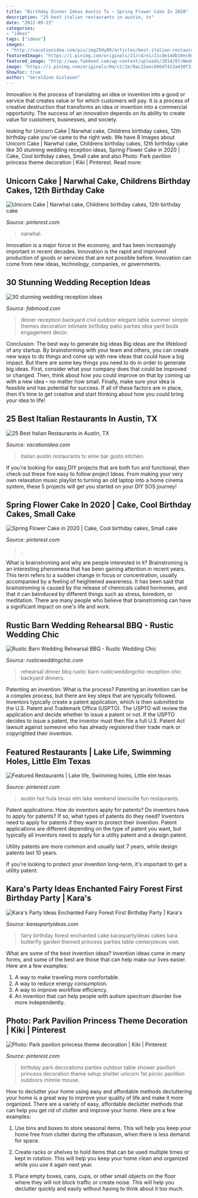 ```yaml
---
title: "Birthday Dinner Ideas Austin Tx ~ Spring Flower Cake In 2020"
description: "25 best italian restaurants in austin, tx"
date: "2022-09-23"
categories:
- "ideas"
tags: ["ideas"]
images:
- "http://vacationidea.com/pix/img25Hy8R/articles/best-italian-restaurants-in-austin-tx_g21_mobi.jpg"
featuredImage: "https://i.pinimg.com/originals/21/cd/e1/21cde14db10ec0daf9a8f0024e668286.jpg"
featured_image: "http://www.fabmood.com/wp-content/uploads/2014/07/Wedding-reception-Ideas18.jpg"
image: "https://i.pinimg.com/originals/0a/c2/2e/0ac22eec696d7413a430f3149fed6f5f.jpg"
ShowToc: true
author: "Geraldine Gislason"
---
```



Innovation is the process of translating an idea or invention into a good or service that creates value or for which customers will pay. It is a process of creative destruction that transforms an idea or invention into a commercial opportunity. The success of an innovation depends on its ability to create value for customers, businesses, and society.

	

		
looking for Unicorn Cake | Narwhal cake, Childrens birthday cakes, 12th birthday cake you've came to the right web. We have 8 Images about Unicorn Cake | Narwhal cake, Childrens birthday cakes, 12th birthday cake like 30 stunning wedding reception ideas, Spring Flower Cake in 2020 | Cake, Cool birthday cakes, Small cake and also Photo: Park pavilion princess theme decoration | Kiki | Pinterest. Read more:
		
    
## Unicorn Cake | Narwhal Cake, Childrens Birthday Cakes, 12th Birthday Cake

<img loading=lazy src="https://i.pinimg.com/originals/0a/c2/2e/0ac22eec696d7413a430f3149fed6f5f.jpg" onerror="this.onerror=null;this.src='https://tse1.mm.bing.net/th?id=OIP.Ir4lBMFp3AtuNBlxVTAB5QHaIr&amp;pid=15.1';" alt="Unicorn Cake | Narwhal cake, Childrens birthday cakes, 12th birthday cake">

_Source: pinterest.com_

>narwhal. 

	

Innovation is a major force in the economy, and has been increasingly important in recent decades. Innovation is the rapid and improved production of goods or services that are not possible before. Innovation can come from new ideas, technology, companies, or governments.

    
## 30 Stunning Wedding Reception Ideas

<img loading=lazy src="http://www.fabmood.com/wp-content/uploads/2014/07/Wedding-reception-Ideas18.jpg" onerror="this.onerror=null;this.src='https://tse4.mm.bing.net/th?id=OIP.zmFB1gzQAvgnpHYs4vzoqgHaLH&amp;pid=15.1';" alt="30 stunning wedding reception ideas">

_Source: fabmood.com_

>dinner reception backyard civil outdoor elegant table summer simple themes decoration intimate birthday patio parties idea yard boda engagement decor. 

	

Conclusion: The best way to generate big ideas
Big ideas are the lifeblood of any startup. By brainstorming with your team and others, you can create new ways to do things and come up with new ideas that could have a big impact. But there are some key things you need to do in order to generate big ideas. First, consider what your company does that could be improved or changed. Then, think about how you could improve on that by coming up with a new idea – no matter how small. Finally, make sure your idea is feasible and has potential for success. If all of these factors are in place, then it’s time to get creative and start thinking about how you could bring your idea to life!

    
## 25 Best Italian Restaurants In Austin, TX

<img loading=lazy src="http://vacationidea.com/pix/img25Hy8R/articles/best-italian-restaurants-in-austin-tx_g21_mobi.jpg" onerror="this.onerror=null;this.src='https://tse1.mm.bing.net/th?id=OIP.RkxqHjF1FRQS53CeKB6NRAAAAA&amp;pid=15.1';" alt="25 Best Italian Restaurants in Austin, TX">

_Source: vacationidea.com_

>italian austin restaurants tx wine bar gusto kitchen. 

	

If you're looking for easy,DIY projects that are both fun and functional, then check out these five easy to follow project Ideas. From making your very own relaxation music playlist to turning an old laptop into a home cinema system, these 5 projects will get you started on your DIY SOS journey!

    
## Spring Flower Cake In 2020 | Cake, Cool Birthday Cakes, Small Cake

<img loading=lazy src="https://i.pinimg.com/originals/21/cd/e1/21cde14db10ec0daf9a8f0024e668286.jpg" onerror="this.onerror=null;this.src='https://tse3.mm.bing.net/th?id=OIP.TrHJS2O07bn5xewq9MnsygHaLx&amp;pid=15.1';" alt="Spring Flower Cake in 2020 | Cake, Cool birthday cakes, Small cake">

_Source: pinterest.com_

>. 

	

What is brainstroming and why are people interested in it?
Brainstroming is an interesting phenomena that has been gaining attention in recent years. This term refers to a sudden change in focus or concentration, usually accompanied by a feeling of heightened awareness. It has been said that brainstroming is caused by the release of chemicals called hormones, and that it can beinduced by different things such as stress, boredom, or meditation. There are many people who believe that brainstroming can have a significant impact on one's life and work.

    
## Rustic Barn Wedding Rehearsal BBQ - Rustic Wedding Chic

<img loading=lazy src="http://rusticweddingchic.com/wp-content/uploads/2013/05/barn-rehearsal-dinner-bar.jpg" onerror="this.onerror=null;this.src='https://tse1.mm.bing.net/th?id=OIP.GEECxU-LNigr7u9Lzr7ilgHaHa&amp;pid=15.1';" alt="Rustic Barn Wedding Rehearsal BBQ - Rustic Wedding Chic">

_Source: rusticweddingchic.com_

>rehearsal dinner bbq rustic barn rusticweddingchic reception chic backyard dinners. 

	

Patenting an invention: What is the process?
Patenting an invention can be a complex process, but there are key steps that are typically followed. Inventors typically create a patent application, which is then submitted to the U.S. Patent and Trademark Office (USPTO). The USPTO will review the application and decide whether to issue a patent or not. If the USPTO decides to issue a patent, the inventor must then file a full U.S. Patent Act lawsuit against someone who has already registered their trade mark or copyrighted their invention.

    
## Featured Restaurants | Lake Life, Swimming Holes, Little Elm Texas

<img loading=lazy src="https://i.pinimg.com/originals/5b/83/f6/5b83f645fa9d3ded99547caeac1b5da0.jpg" onerror="this.onerror=null;this.src='https://tse3.mm.bing.net/th?id=OIP.JNxfdJE4QIbnT_-CyYUQIgHaEG&amp;pid=15.1';" alt="Featured Restaurants | Lake life, Swimming holes, Little elm texas">

_Source: pinterest.com_

>austin hut hula texas elm lake weekend lewisville fun restaurants. 

	

Patent applications: How do inventors apply for patents?
Do inventors have to apply for patents? If so, what types of patents do they need?
Inventors need to apply for patents if they want to protect their invention. Patent applications are different depending on the type of patent you want, but typically all inventors need to apply for a utility patent and a design patent. 

 Utility patents are more common and usually last 7 years, while design patents last 10 years. 

If you're looking to protect your invention long-term, it's important to get a utility patent.

    
## Kara&#039;s Party Ideas Enchanted Fairy Forest First Birthday Party | Kara&#039;s

<img loading=lazy src="https://karaspartyideas.com/wp-content/uploads/2018/10/Enchanted-Fairy-Forest-First-Birthday-Party-via-Karas-Party-Ideas-KarasPartyIdeas.com17.jpeg" onerror="this.onerror=null;this.src='https://tse4.mm.bing.net/th?id=OIP.-sIK8sIcbNciCuWxWYAXNAHaLG&amp;pid=15.1';" alt="Kara&#039;s Party Ideas Enchanted Fairy Forest First Birthday Party | Kara&#039;s">

_Source: karaspartyideas.com_

>fairy birthday forest enchanted cake karaspartyideas cakes kara butterfly garden themed princess parties table centerpieces visit. 

	

What are some of the best invention ideas?
Invention ideas come in many forms, and some of the best are those that can help make our lives easier. Here are a few examples: 
1. A way to make traveling more comfortable. 
2. A way to reduce energy consumption. 
3. A way to improve workflow efficiency. 
4. An invention that can help people with autism spectrum disorder live more independently.

    
## Photo: Park Pavilion Princess Theme Decoration | Kiki | Pinterest

<img loading=lazy src="https://s-media-cache-ak0.pinimg.com/736x/2f/fa/b1/2ffab16dc5ecd35e39cab4e5add6362b--party-organization-first-birthday-parties.jpg" onerror="this.onerror=null;this.src='https://tse1.mm.bing.net/th?id=OIP.uZSFBTof_rdeMKABvY3bkAHaFj&amp;pid=15.1';" alt="Photo: Park pavilion princess theme decoration | Kiki | Pinterest">

_Source: pinterest.com_

>birthday park decorations parties outdoor table shower pavilion princess decoration theme setup shelter unicorn 1st picnic pavillion outdoors minnie mouse. 

	

How to declutter your home using easy and affordable methods
decluttering your home is a great way to improve your quality of life and make it more organized. There are a variety of easy, affordable declutter methods that can help you get rid of clutter and improve your home. Here are a few examples:
1. Use bins and boxes to store seasonal items. This will help you keep your home free from clutter during the offseason, when there is less demand for space.

2. Create racks or shelves to hold items that can be used multiple times or kept in rotation. This will help you keep your home clean and organized while you use it again next year.

3. Place empty boxes, cans, cups, or other small objects on the floor where they will not block traffic or create noise. This will help you declutter quickly and easily without having to think about it too much.


